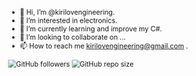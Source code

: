 - 👋 Hi, I’m @kirilovengineering.
- 👀 I’m interested in electronics.
- 🌱 I’m currently learning and improve my C#.
- 💞️ I’m looking to collaborate on ...
- 📫 How to reach me kirilovengineering@gmail.com .

<!---
kirilovengineering/kirilovengineering is a ✨ special ✨ repository because its `README.md` (this file) appears on your GitHub profile.
You can click the Preview link to take a look at your changes.
--->


<img alt="GitHub followers" src="https://img.shields.io/github/followers/kirilovengineering?style=social">
<img alt="GitHub repo size" src="https://img.shields.io/github/repo-size/kirilovengineering/SoftUni">
